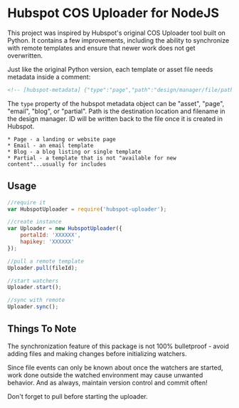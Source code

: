 

# Hubspot COS Uploader for NodeJS

This project was inspired by Hubspot's original COS Uploader tool built on Python.  It contains a few improvements, including the ability to synchronize with remote templates and ensure that newer work does not get overwritten.

Just like the original Python version, each template or asset file needs metadata inside a comment:

``` html
<!-- [hubspot-metadata] {"type":"page","path":"design/manager/file/path/filename.html"} [end-hubspot-metadata] -->
```

The `type` property of the hubspot metadata object can be "asset", "page", "email", "blog", or "partial".  Path is the destination location and filename in the design manager.  ID will be written back to the file once it is created in Hubspot.

	* Page - a landing or website page
	* Email - an email template
	* Blog - a blog listing or single template
	* Partial - a template that is not "available for new content"...usually for includes


## Usage

``` javascript
//require it
var HubspotUploader = require('hubspot-uploader');

//create instance
var Uploader = new HubspotUploader({
	portalId: 'XXXXXX',
	hapikey: 'XXXXXX'
});

//pull a remote template
Uploader.pull(fileId);

//start watchers
Uploader.start();

//sync with remote
Uploader.sync();

```


## Things To Note

The synchronization feature of this package is not 100% bulletproof - avoid adding files and making changes before initializing watchers.

Since file events can only be known about once the watchers are started, work done outside the watched environment may cause unwanted behavior.  And as always, maintain version control and commit often!  

Don't forget to pull before starting the uploader.